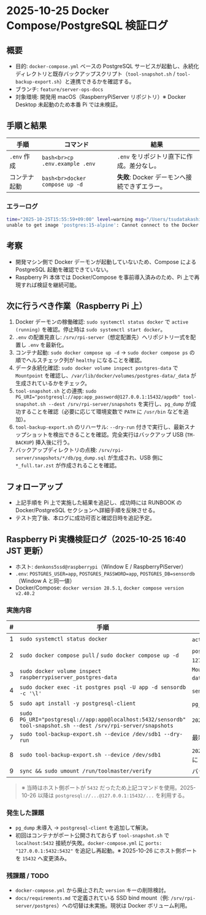 # 2025-10-25 Docker Compose/PostgreSQL 検証ログ

## 概要
- 目的: `docker-compose.yml` ベースの PostgreSQL サービスが起動し、永続化ディレクトリと既存バックアップスクリプト（`tool-snapshot.sh` / `tool-backup-export.sh`）と連携できるかを確認する。
- ブランチ: `feature/server-ops-docs`
- 対象環境: 開発用 macOS（RaspberryPiServer リポジトリ）※ Docker Desktop 未起動のため本番 Pi では未検証。

## 手順と結果
| 手順 | コマンド | 結果 |
| --- | --- | --- |
| `.env` 作成 | ```bash<br>cp .env.example .env``` | `.env` をリポジトリ直下に作成。差分なし。 |
| コンテナ起動 | ```bash<br>docker compose up -d``` | **失敗**: Docker デーモンへ接続できずエラー。 |

### エラーログ
```bash
time="2025-10-25T15:55:59+09:00" level=warning msg="/Users/tsudatakashi/RaspberryPiServer/docker-compose.yml: the attribute `version` is obsolete, it will be ignored, please remove it to avoid potential confusion"
unable to get image 'postgres:15-alpine': Cannot connect to the Docker daemon at unix:///Users/tsudatakashi/.docker/run/docker.sock. Is the docker daemon running?
```

## 考察
- 開発マシン側で Docker デーモンが起動していないため、Compose による PostgreSQL 起動を確認できていない。
- Raspberry Pi 本体では Docker/Compose を事前導入済みのため、Pi 上で再現すれば検証を継続可能。

## 次に行うべき作業（Raspberry Pi 上）
1. Docker デーモンの稼働確認: `sudo systemctl status docker` で `active (running)` を確認。停止時は `sudo systemctl start docker`。
2. `.env` の配置見直し: `/srv/rpi-server`（想定配置先）へリポジトリ一式を配置し `.env` を最新化。
3. コンテナ起動: `sudo docker compose up -d` → `sudo docker compose ps` の順でヘルスチェック列が `healthy` になることを確認。
4. データ永続化確認: `sudo docker volume inspect postgres-data` で `Mountpoint` を確認し、`/var/lib/docker/volumes/postgres-data/_data` が生成されているかをチェック。
5. `tool-snapshot.sh` との連携: `sudo PG_URI="postgresql://app:app_password@127.0.0.1:15432/appdb" tool-snapshot.sh --dest /srv/rpi-server/snapshots` を実行し、`pg_dump` が成功することを確認（必要に応じて環境変数で `PATH` に `/usr/bin` などを追加）。
6. `tool-backup-export.sh` のリハーサル: `--dry-run` 付きで実行し、最新スナップショットを検出できることを確認。完全実行はバックアップ USB (`TM-BACKUP`) 挿入後に行う。
7. バックアップディレクトリの点検: `/srv/rpi-server/snapshots/*/db/pg_dump.sql` が生成され、USB 側に `*_full.tar.zst` が作成されることを確認。

## フォローアップ
- 上記手順を Pi 上で実施した結果を追記し、成功時には RUNBOOK の Docker/PostgreSQL セクションへ詳細手順を反映させる。
- テスト完了後、本ログに成功可否と確認日時を追記予定。

## Raspberry Pi 実機検証ログ（2025-10-25 16:40 JST 更新）
- ホスト: `denkons5ssd@raspberrypi`（Window E / RaspberryPiServer）
- `.env`: `POSTGRES_USER=app`, `POSTGRES_PASSWORD=app`, `POSTGRES_DB=sensordb`（Window A と同一値）
- Docker/Compose: `docker version 28.5.1`, `docker compose version v2.40.2`

### 実施内容
| # | 手順 | 結果 |
|---|---|---|
| 1 | `sudo systemctl status docker` | `active (running)` を確認（15:51 起動） |
| 2 | `sudo docker compose pull` / `sudo docker compose up -d` | `postgres` イメージ取得後、`Health: healthy` まで遷移。`127.0.0.1:5432` を `ports:` で公開 |
| 3 | `sudo docker volume inspect raspberrypiserver_postgres-data` | `Mountpoint=/var/lib/docker/volumes/raspberrypiserver_postgres-data/_data` を確認 |
| 4 | `sudo docker exec -it postgres psql -U app -d sensordb -c '\l'` | `sensordb` を含む DB 一覧を取得 |
| 5 | `sudo apt install -y postgresql-client` | `pg_dump` を導入 |
| 6 | `sudo PG_URI="postgresql://app:app@localhost:5432/sensordb" tool-snapshot.sh --dest /srv/rpi-server/snapshots` | `2025-10-25_163002/db/pg_dump.sql` を生成 |
| 7 | `sudo tool-backup-export.sh --device /dev/sdb1 --dry-run` | 最新スナップショットを検出、ログに `would archive` を出力 |
| 8 | `sudo tool-backup-export.sh --device /dev/sdb1` | `2025-10-25_163002_full.tar.zst` をバックアップ USB に作成、ログに `backup export completed` を記録 |
| 9 | `sync && sudo umount /run/toolmaster/verify` | バックアップ USB を安全に取り外し |

> ※ 当時はホスト側ポートが `5432` だったため上記コマンドを使用。2025-10-26 以降は `postgresql://...@127.0.0.1:15432/...` を利用する。

### 発生した課題
- `pg_dump` 未導入 → `postgresql-client` を追加して解決。
- 初回はコンテナがポート公開されておらず `tool-snapshot.sh` で `localhost:5432` 接続が失敗。`docker-compose.yml` に `ports: "127.0.0.1:5432:5432"` を追記し再起動。※ 2025-10-26 にホスト側ポートを `15432` へ変更済み。

### 残課題 / TODO
- `docker-compose.yml` から廃止された `version` キーの削除検討。
- `docs/requirements.md` で定義されている SSD bind mount（例: `/srv/rpi-server/postgres`）への切替は未実施。現状は Docker ボリューム利用。
